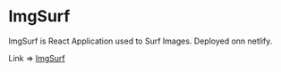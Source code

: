 # ImgSurf

ImgSurf is React Application used to Surf Images. Deployed onn netlify.

Link => <a href="https://imgsurf.netlify.chir.in/" target="_blank" rel="noopener">ImgSurf</a>

